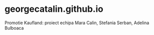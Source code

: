 # georgecatalin.github.io
Promotie Kaufland: proiect echipa Mara Calin, Stefania Serban, Adelina Bulboaca
